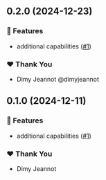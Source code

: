 ## 0.2.0 (2024-12-23)

### 🚀 Features

- additional capabilities ([#1](https://github.com/openecosystems/ecosystem/pull/1))

### ❤️ Thank You

- Dimy Jeannot @dimyjeannot

## 0.1.0 (2024-12-11)

### 🚀 Features

- additional capabilities ([#1](https://github.com/openecosystems/ecosystem/pull/1))

### ❤️ Thank You

- Dimy Jeannot